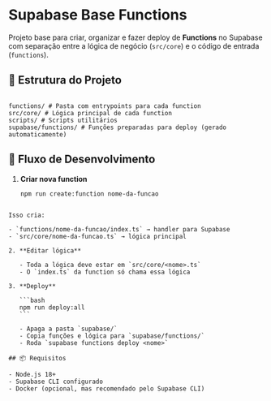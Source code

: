 # Supabase Base Functions

Projeto base para criar, organizar e fazer deploy de **Functions** no Supabase com separação entre a lógica de negócio (`src/core`) e o código de entrada (`functions`).

## 📂 Estrutura do Projeto

```

functions/ # Pasta com entrypoints para cada function
src/core/ # Lógica principal de cada function
scripts/ # Scripts utilitários
supabase/functions/ # Funções preparadas para deploy (gerado automaticamente)

```

## 🚀 Fluxo de Desenvolvimento

1. **Criar nova function**
   ```bash
   npm run create:function nome-da-funcao
   ```

````

Isso cria:

- `functions/nome-da-funcao/index.ts` → handler para Supabase
- `src/core/nome-da-funcao.ts` → lógica principal

2. **Editar lógica**

   - Toda a lógica deve estar em `src/core/<nome>.ts`
   - O `index.ts` da function só chama essa lógica

3. **Deploy**

   ```bash
   npm run deploy:all
   ```

   - Apaga a pasta `supabase/`
   - Copia funções e lógica para `supabase/functions/`
   - Roda `supabase functions deploy <nome>`

## 📦 Requisitos

- Node.js 18+
- Supabase CLI configurado
- Docker (opcional, mas recomendado pelo Supabase CLI)
````
